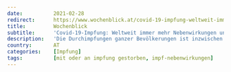 ```yaml
---
date:          2021-02-28
redirect:      https://www.wochenblick.at/covid-19-impfung-weltweit-immer-mehr-nebenwirkungen-und-tote/
title:         Wochenblick
subtitle:      'Covid-19-Impfung: Weltweit immer mehr Nebenwirkungen und Tote'
description:   'Die Durchimpfungen ganzer Bevölkerungen ist inzwischen zu einer regelrechten Routine geworden, die alleine durch mangelnde Verfügbarkeit von Impfstoff oder durch Missmanagement beim Impfterminierung (oder beidem) mancherorts unterbrochen wird. Und während in den Mainstreammedien in einer Art morbidem internationalen Wettbewerb nur darauf geschaut wird, wer wieviel Prozent seiner Bevölkerung einmal, zweimal oder noch gar nicht geimpft […]'
country:       AT
categories:    [Impfung]
tags:          [mit oder an impfung gestorben, impf-nebenwirkungen]
---
```

